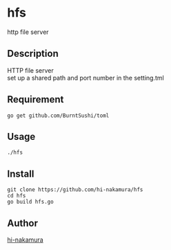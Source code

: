 hfs
===
http file server

## Description

HTTP file server  
set up a shared path and port number in the setting.tml

## Requirement

    go get github.com/BurntSushi/toml

## Usage

    ./hfs

## Install

    git clone https://github.com/hi-nakamura/hfs
    cd hfs
    go build hfs.go

## Author

[hi-nakamura](https://github.com/hi-nakamura)
